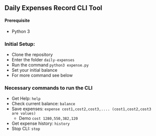 ## Daily Expenses Record CLI Tool

#### Prerequisite

* Python 3

### Initial Setup:
* Clone the repository
* Enter the folder `daily-expenses`
* Run the command `python3 expense.py`
* Set your initial balance
* For more command see below 

### Necessary commands to run the CLI

* Get Help: `help`
* Check current balance: `balance`
* Save expenses: `expense cost1,cost2,cost3,.... (cost1,cost2,cost3 are values)`
  * Demo `cost 1280,550,382,120` 
* Get expense history: `history`
* Stop CLI: `stop`
